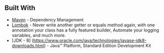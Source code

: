 ## Built With
 - [Maven](https://maven.apache.org/) - Dependency Management
 - [Lombok](https://projectlombok.org/) - Never write another getter or equals method again, with one annotation your class has a fully featured builder, Automate your logging variables, and much more.
 - [JDK - 8] (https://www.oracle.com/java/technologies/javase-jdk8-downloads.html) - Java™ Platform, Standard Edition Development Kit
